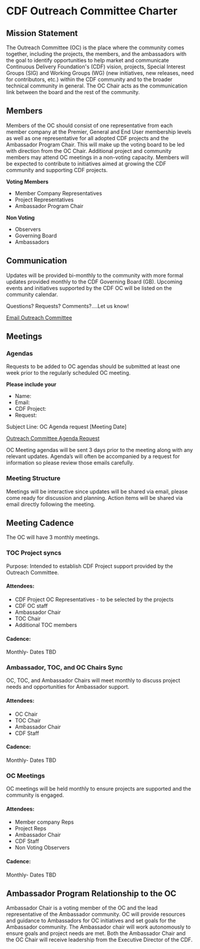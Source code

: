 
# CDF Outreach Committee Charter


## Mission Statement

The Outreach Committee (OC) is the place where the community comes together, including the projects, the members, and the ambassadors with the goal to identify opportunities to help market and communicate Continuous Delivery Foundation's (CDF) vision, projects, Special Interest Groups (SIG) and Working Groups (WG) (new initiatives, new releases, need for contributors, etc.) within the CDF community and to the broader technical community in general. The OC Chair acts as the communication link between the board and the rest of the community.


## Members

Members of the OC should consist of one representative from each member company at the Premier, General  and End User membership levels as well as one representative for all adopted CDF projects and the Ambassador Program Chair. This will make up the voting board to be led with direction from the OC Chair. Additional project and community members may attend OC meetings in a non-voting capacity. Members will be expected to contribute to initiatives aimed at growing the CDF community and supporting CDF projects.

**Voting Members**



* Member Company Representatives
* Project Representatives
* Ambassador Program Chair

**Non Voting**



* Observers
* Governing Board
* Ambassadors


## Communication

Updates will be provided bi-monthly to the community with more formal updates provided monthly to the CDF Governing Board (GB). Upcoming events and initiatives supported by the CDF OC will be listed on the community calendar.

Questions? Requests? Comments?....Let us know! 

[Email Outreach Committee](mailto://outreach@cd.foundation)


## Meetings


### **Agendas**

Requests to be added to OC agendas should be submitted at least one week prior to the regularly scheduled OC meeting. 

****Please include your****

* Name:
* Email:
* CDF Project:
* Request:

Subject Line: OC Agenda request [Meeting Date]

[Outreach Committee Agenda Request](mailto://outreach@cd.foundation)

OC Meeting agendas will be sent 3 days prior to the meeting along with any relevant updates. Agenda’s will often be accompanied by a request for information so please review those emails carefully.


### **Meeting Structure**

Meetings will be interactive since updates will be shared via email, please come ready for discussion and planning. Action items will be shared via email directly following the meeting.


## Meeting Cadence

The OC will have 3 monthly meetings.

### TOC Project syncs

Purpose: Intended to establish CDF Project support provided by the Outreach Committee. 

#### Attendees:

* CDF Project OC Representatives - to be selected by the projects
* CDF OC staff
* Ambassador Chair
* TOC Chair
* Additional TOC members

#### Cadence:
Monthly- Dates TBD

### Ambassador, TOC, and OC Chairs Sync

OC, TOC, and Ambassador Chairs will meet monthly to discuss project needs and opportunities for Ambassador support.

#### Attendees:
* OC Chair
* TOC Chair
* Ambassador Chair
* CDF Staff

#### Cadence: 
Monthly- Dates TBD

### OC Meetings

OC meetings will be held monthly to ensure projects are supported and the community is engaged.

#### Attendees:
* Member company Reps
* Project Reps
* Ambassador Chair
* CDF Staff
* Non Voting Observers

#### Cadence: 
Monthly- Dates TBD


## Ambassador Program Relationship to the OC

Ambassador Chair is a voting member of the OC and the lead representative of the Ambassador community. OC will provide resources and guidance to Ambassadors for OC initiatives and set goals for the Ambassador community. The Ambassador chair will work autonomously to ensure goals and project needs are met. Both the Ambassador Chair and the OC Chair will receive leadership from the Executive Director of the CDF.
